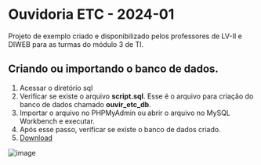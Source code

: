 # Ouvidoria ETC - 2024-01

Projeto de exemplo criado e disponibilizado pelos professores de LV-II e DIWEB para as turmas do módulo 3 de TI.

## Criando ou importando o banco de dados.

1. Acessar o diretório sql
2. Verificar se existe o arquivo **script.sql**. Esse é o arquivo para criação do banco de dados chamado **ouvir_etc_db**.
3. Importar o arquivo no PHPMyAdmin ou abrir o arquivo no MySQL Workbench e executar.
4. Após esse passo, verificar se existe o banco de dados criado.
5. [Download](https://github.com/RoniePetersonDF2/2024-01-pcc/blob/main/scripts/script.sql)

 ![image](https://github.com/RoniePetersonDF2/pcc_sample_2023_02/assets/5281345/cf7af4d0-223c-457a-ba43-cb21c8229ceb)

